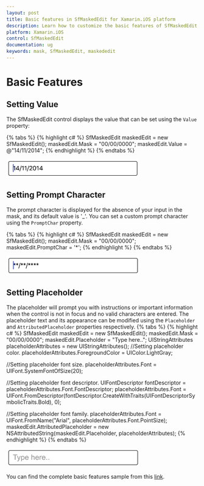 ```yaml
---
layout: post
title: Basic features in SfMaskedEdit for Xamarin.iOS platform
description: Learn how to customize the basic features of SfMaskedEdit
platform: Xamarin.iOS
control: SfMaskedEdit
documentation: ug 
keywords: mask, SfMaskedEdit, maskededit
---
```


# Basic Features

## Setting Value

The SfMaskedEdit control displays the value that can be set using the `Value` property:

{% tabs %}
{% highlight c# %}
SfMaskedEdit maskedEdit = new SfMaskedEdit();
maskedEdit.Mask = "00/00/0000";
maskedEdit.Value = @"14/11/2014";
{% endhighlight %}
{% endtabs %}

![SfMaskedEdit setting value](SfMaskedEditImages/settingValue.png)

## Setting Prompt Character

The prompt character is displayed for the absence of your input in the mask, and its default value is '_'. You can set a custom prompt character using the `PromptChar` property.

{% tabs %}
{% highlight c# %}
SfMaskedEdit maskedEdit = new SfMaskedEdit();
maskedEdit.Mask = "00/00/0000";
maskedEdit.PromptChar = '*';
{% endhighlight %}
{% endtabs %}

![SfMaskedEdit setting prompt character](SfMaskedEditImages/settingPrompt.png)

## Setting Placeholder

The placeholder will prompt you with instructions or important information when the control is not in focus and no valid characters are entered. The placeholder text and its appearance can be modified using the `Placeholder` and `AttributedPlaceholder` properties respectively.
{% tabs %}
{% highlight c# %}
SfMaskedEdit maskedEdit = new SfMaskedEdit();
maskedEdit.Mask = "00/00/0000";
maskedEdit.Placeholder = "Type here..";
UIStringAttributes placeholderAttributes = new UIStringAttributes();
//Setting placeholder color.
placeholderAttributes.ForegroundColor = UIColor.LightGray;

//Setting placeholder font size.
placeholderAttributes.Font = UIFont.SystemFontOfSize(20);

//Setting placeholder font descriptor.
UIFontDescriptor fontDescriptor = placeholderAttributes.Font.FontDescriptor;
placeholderAttributes.Font = UIFont.FromDescriptor(fontDescriptor.CreateWithTraits(UIFontDescriptorSymbolicTraits.Bold), 0);

//Setting placeholder font family.
placeholderAttributes.Font = UIFont.FromName("Arial", placeholderAttributes.Font.PointSize);
maskedEdit.AttributedPlaceholder = new NSAttributedString(maskedEdit.Placeholder, placeholderAttributes);
{% endhighlight %}
{% endtabs %}

![SfMaskedEdit setting placeholder](SfMaskedEditImages/Settingplaceholder.png)

You can find the complete basic features sample from this [link](http://files2.syncfusion.com/Xamarin.iOS/Samples/MaskedEdit_BasicFeatures.zip).
